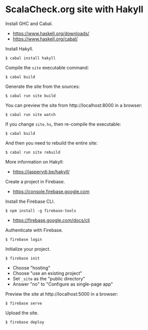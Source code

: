 ScalaCheck.org site with Hakyll
===============================

Install GHC and Cabal.

- https://www.haskell.org/downloads/
- https://www.haskell.org/cabal/

Install Hakyll.

    $ cabal install hakyll

Compile the `site` executable command:

    $ cabal build

Generate the site from the sources:

    $ cabal run site build

You can preview the site from http://localhost:8000 in a browser:

    $ cabal run site watch

If you change `site.hs`, then re-compile the executable:

    $ cabal build

And then you need to rebuild the entire site:

    $ cabal run site rebuild

More information on Hakyll:

- https://jaspervdj.be/hakyll/

Create a project in Firebase.

- https://console.firebase.google.com

Install the Firebase CLI.

    $ npm install -g firebase-tools

- https://firebase.google.com/docs/cli

Authenticate with Firebase.

    $ firebase login

Initialize your project.

    $ firebase init

- Choose "hosting"
- Choose "use an existing project"
- Set `_site` as the "public directory"
- Answer "no" to "Configure as single-page app"

Preview the site at http://localhost:5000 in a browser:

    $ firebase serve

Upload the site.

    $ firebase deploy
